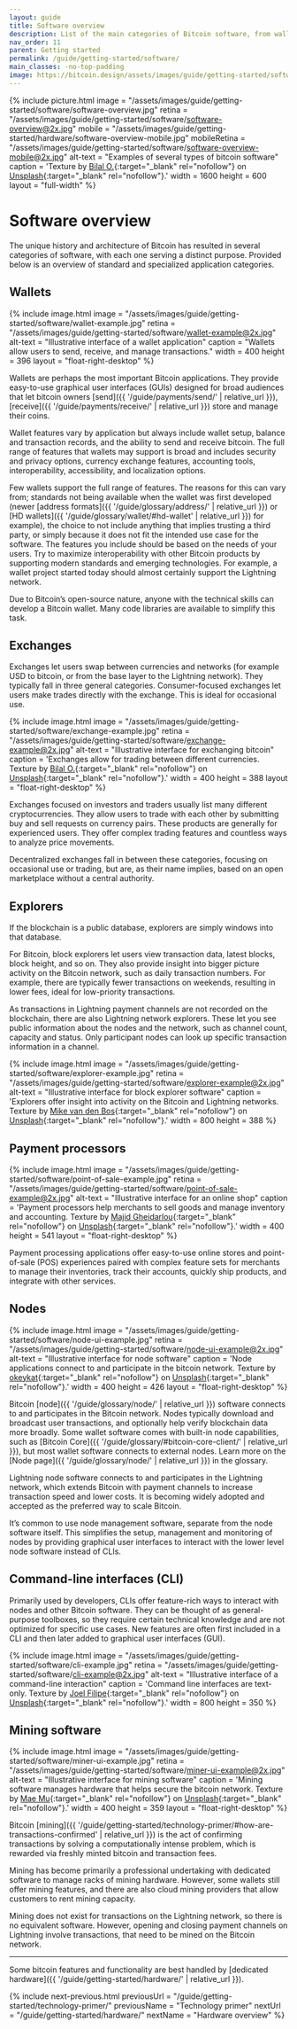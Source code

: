 ```yaml
---
layout: guide
title: Software overview
description: List of the main categories of Bitcoin software, from wallets to nodes.
nav_order: 11
parent: Getting started
permalink: /guide/getting-started/software/
main_classes: -no-top-padding
image: https://bitcoin.design/assets/images/guide/getting-started/software/software-preview.jpg
---
```


<!--

Editor's notes

This page highlights some of the most common software categories. Future expansion
could be to create sub-pages for each category to discusss it in more detail.

Illustration sources

- https://www.figma.com/file/JxAYVV6pkXLvh60I62RQ6o/BDG-Software-overview-illustrations?node-id=1%3A2

-->

{% include picture.html
   image = "/assets/images/guide/getting-started/software/software-overview.jpg"
   retina = "/assets/images/guide/getting-started/software/software-overview@2x.jpg"
   mobile = "/assets/images/guide/getting-started/hardware/software-overview-mobile.jpg"
   mobileRetina = "/assets/images/guide/getting-started/software/software-overview-mobile@2x.jpg"
   alt-text = "Examples of several types of bitcoin software"
   caption = 'Texture by [Bilal O.](https://unsplash.com/@lightcircle){:target="_blank" rel="nofollow"} on [Unsplash](https://unsplash.com){:target="_blank" rel="nofollow"}.'
   width = 1600
   height = 600
   layout = "full-width"
%}

# Software overview

The unique history and architecture of Bitcoin has resulted in several categories of software, with each one serving a distinct purpose. Provided below is an overview of standard and specialized application categories.

## Wallets

<div class="center" markdown="1">

{% include image.html
   image = "/assets/images/guide/getting-started/software/wallet-example.jpg"
   retina = "/assets/images/guide/getting-started/software/wallet-example@2x.jpg"
   alt-text = "Illustrative interface of a wallet application"
   caption = "Wallets allow users to send, receive, and manage transactions."
   width = 400
   height = 396
   layout = "float-right-desktop"
%}

Wallets are perhaps the most important Bitcoin applications. They provide easy-to-use graphical user interfaces (GUIs) designed for broad audiences that let bitcoin owners [send]({{ '/guide/payments/send/' | relative_url }}), [receive]({{ '/guide/payments/receive/' | relative_url }}) store and manage their coins.

Wallet features vary by application but always include wallet setup, balance and transaction records, and the ability to send and receive bitcoin. The full range of features that wallets may support is broad and includes security and privacy options, currency exchange features, accounting tools, interoperability, accessibility, and localization options.

Few wallets support the full range of features. The reasons for this can vary from; standards not being available when the wallet was first developed (newer [address formats]({{ '/guide/glossary/address/' | relative_url }}) or [HD wallets]({{ '/guide/glossary/wallet/#hd-wallet' | relative_url }}) for example), the choice to not include anything that implies trusting a third party, or simply because it does not fit the intended use case for the software.
The features you include should be based on the needs of your users. Try to maximize interoperability with other Bitcoin products by supporting modern standards and emerging technologies. For example, a wallet project started today should almost certainly support the Lightning network.

Due to Bitcoin’s open-source nature, anyone with the technical skills can develop a Bitcoin wallet. Many code libraries are available to simplify this task.

</div>

## Exchanges

<div class="center" markdown="1">

Exchanges let users swap between currencies and networks (for example USD to bitcoin, or from the base layer to the Lightning network). They typically fall in three general categories. Consumer-focused exchanges let users make trades directly with the exchange. This is ideal for occasional use.


{% include image.html
   image = "/assets/images/guide/getting-started/software/exchange-example.jpg"
   retina = "/assets/images/guide/getting-started/software/exchange-example@2x.jpg"
   alt-text = "Illustrative interface for exchanging bitcoin"
   caption = 'Exchanges allow for trading between different currencies. Texture by [Bilal O.](https://unsplash.com/@lightcircle){:target="_blank" rel="nofollow"} on [Unsplash](https://unsplash.com){:target="_blank" rel="nofollow"}.'
   width = 400
   height = 388
   layout = "float-right-desktop"
%}

Exchanges focused on investors and traders usually list many different cryptocurrencies. They allow users to trade with each other by submitting buy and sell requests on currency pairs. These products are generally for experienced users. They offer complex trading features and countless ways to analyze price movements.

Decentralized exchanges fall in between these categories, focusing on occasional use or trading, but are, as their name implies, based on an open marketplace without a central authority.

</div>

## Explorers

If the blockchain is a public database, explorers are simply windows into that database.

For Bitcoin, block explorers let users view transaction data, latest blocks, block height, and so on. They also provide insight into bigger picture activity on the Bitcoin network, such as daily transaction numbers. For example, there are typically fewer transactions on weekends, resulting in lower fees, ideal for low-priority transactions.

As transactions in Lightning payment channels are not recorded on the blockchain, there are also Lightning network explorers. These let you see public information about the nodes and the network, such as channel count, capacity and status. Only participant nodes can look up specific transaction information in a channel.

{% include image.html
   image = "/assets/images/guide/getting-started/software/explorer-example.jpg"
   retina = "/assets/images/guide/getting-started/software/explorer-example@2x.jpg"
   alt-text = "Illustrative interface for block explorer software"
   caption = 'Explorers offer insight into activity on the Bitcoin and Lightning networks. Texture by [Mike van den Bos](https://unsplash.com/@mike_van_den_bos){:target="_blank" rel="nofollow"} on [Unsplash](https://unsplash.com){:target="_blank" rel="nofollow"}.'
   width = 800
   height = 388
%}

## Payment processors

<div class="center" markdown="1">

{% include image.html
   image = "/assets/images/guide/getting-started/software/point-of-sale-example.jpg"
   retina = "/assets/images/guide/getting-started/software/point-of-sale-example@2x.jpg"
   alt-text = "Illustrative interface for an online shop"
   caption = 'Payment processors help merchants to sell goods and manage inventory and accounting. Texture by [Majid Gheidarlou](https://unsplash.com/@majidvj){:target="_blank" rel="nofollow"} on [Unsplash](https://unsplash.com){:target="_blank" rel="nofollow"}.'
   width = 400
   height = 541
   layout = "float-right-desktop"
%}

Payment processing applications offer easy-to-use online stores and point-of-sale (POS) experiences paired with complex feature sets for merchants to manage their inventories, track their accounts, quickly ship products, and integrate with other services.

</div>

## Nodes

<div class="center" markdown="1">

{% include image.html
   image = "/assets/images/guide/getting-started/software/node-ui-example.jpg"
   retina = "/assets/images/guide/getting-started/software/node-ui-example@2x.jpg"
   alt-text = "Illustrative interface for node software"
   caption = 'Node applications connect to and participate in the bitcoin network. Texture by [okeykat](https://unsplash.com/@okeykat){:target="_blank" rel="nofollow"} on [Unsplash](https://unsplash.com){:target="_blank" rel="nofollow"}.'
   width = 400
   height = 426
   layout = "float-right-desktop"
%}

Bitcoin [node]({{ '/guide/glossary/node/' | relative_url }}) software connects to and participates in the Bitcoin network. Nodes typically download and broadcast user transactions, and optionally help verify blockchain data more broadly. Some wallet software comes with built-in node capabilities, such as [Bitcoin Core]({{ '/guide/glossary/#bitcoin-core-client/' | relative_url }}), but most wallet software connects to external nodes. Learn more on the [Node page]({{ '/guide/glossary/node/' | relative_url }}) in the glossary.

Lightning node software connects to and participates in the Lightning network, which extends Bitcoin with payment channels to increase transaction speed and lower costs. It is becoming widely adopted and accepted as the preferred way to scale Bitcoin.

It’s common to use node management software, separate from the node software itself. This simplifies the setup, management and monitoring of nodes by providing graphical user interfaces to interact with the lower level node software instead of CLIs.

</div>

## Command-line interfaces (CLI)

Primarily used by developers, CLIs offer feature-rich ways to interact with nodes and other Bitcoin software. They can be thought of as general-purpose toolboxes, so they require certain technical knowledge and are not optimized for specific use cases. New features are often first included in a CLI and then later added to graphical user interfaces (GUI).

{% include image.html
   image = "/assets/images/guide/getting-started/software/cli-example.jpg"
   retina = "/assets/images/guide/getting-started/software/cli-example@2x.jpg"
   alt-text = "Illustrative interface of a command-line interaction"
   caption = 'Command line interfaces are text-only. Texture by [Joel Filipe](https://unsplash.com/@joelfilip){:target="_blank" rel="nofollow"} on [Unsplash](https://unsplash.com){:target="_blank" rel="nofollow"}.'
   width = 800
   height = 350
%}

## Mining software

<div class="center" markdown="1">

{% include image.html
   image = "/assets/images/guide/getting-started/software/miner-ui-example.jpg"
   retina = "/assets/images/guide/getting-started/software/miner-ui-example@2x.jpg"
   alt-text = "Illustrative interface for mining software"
   caption = 'Mining software manages hardware that helps secure the bitcoin network. Texture by [Mae Mu](https://unsplash.com/@picoftasty){:target="_blank" rel="nofollow"} on [Unsplash](https://unsplash.com){:target="_blank" rel="nofollow"}.'
   width = 400
   height = 359
   layout = "float-right-desktop"
%}

Bitcoin [mining]({{ '/guide/getting-started/technology-primer/#how-are-transactions-confirmed' | relative_url }}) is the act of confirming transactions by solving a computationally intense problem, which is rewarded via freshly minted bitcoin and transaction fees.

Mining has become primarily a professional undertaking with dedicated software to manage racks of mining hardware. However, some wallets still offer mining features, and there are also cloud mining providers that allow customers to rent mining capacity.

Mining does not exist for transactions on the Lightning network, so there is no equivalent software. However, opening and closing payment channels on Lightning involve transactions, that need to be mined on the Bitcoin network.

</div>

---

Some bitcoin features and functionality are best handled by [dedicated hardware]({{ '/guide/getting-started/hardware/' | relative_url }}).

{% include next-previous.html
   previousUrl = "/guide/getting-started/technology-primer/"
   previousName = "Technology primer"
   nextUrl = "/guide/getting-started/hardware/"
   nextName = "Hardware overview"
%}
